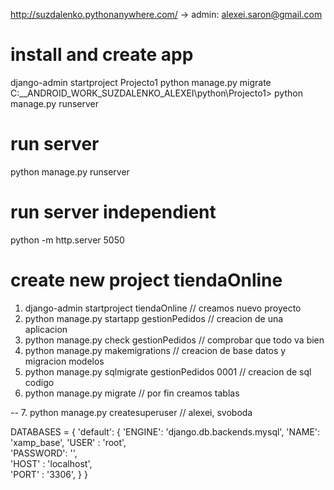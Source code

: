 http://suzdalenko.pythonanywhere.com/ -> admin: alexei.saron@gmail.com


# install and create app
django-admin startproject Projecto1
python manage.py migrate
C:\__ANDROID_WORK_SUZDALENKO_ALEXEI\python\Projecto1> python manage.py runserver
# run server
python manage.py runserver


# run server independient
python -m http.server 5050



# create new project tiendaOnline
1. django-admin startproject tiendaOnline            // creamos nuevo proyecto
2. python manage.py startapp gestionPedidos          // creacion de una aplicacion
3. python manage.py check gestionPedidos             // comprobar que todo va bien
4. python manage.py makemigrations                   // creacion de base datos y migracion modelos   
5. python manage.py sqlmigrate gestionPedidos 0001   // creacion de sql codigo 
6. python manage.py migrate                          // por fin creamos tablas

-- 7. python manage.py createsuperuser               // alexei, svoboda

DATABASES = {
    'default': {
        'ENGINE': 'django.db.backends.mysql',
        'NAME': 'xamp_base',
        'USER'    : 'root',                    
        'PASSWORD': '',             
        'HOST'    : 'localhost',               
        'PORT'    : '3306',
    }
}
